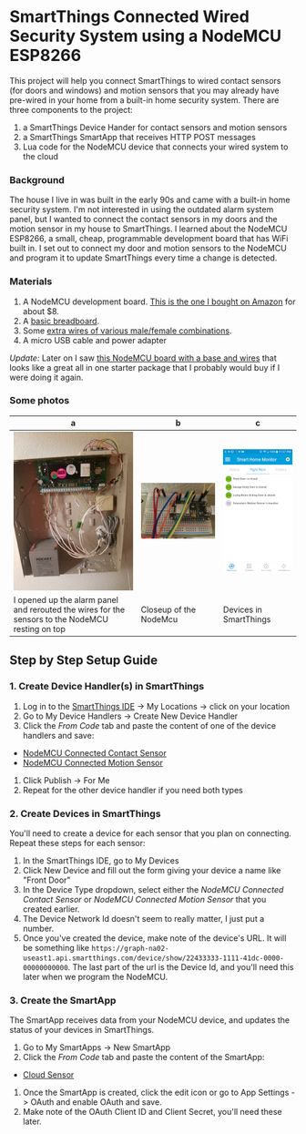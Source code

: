 # SmartThings Connected Wired Security System using a NodeMCU ESP8266

This project will help you connect SmartThings to wired contact sensors (for doors and windows) and motion sensors that you may already have pre-wired in your home from a built-in home security system. There are three components to the project:

1. a SmartThings Device Hander for contact sensors and motion sensors
2. a SmartThings SmartApp that receives HTTP POST messages
3. Lua code for the NodeMCU device that connects your wired system to the cloud

### Background

The house I live in was built in the early 90s and came with a built-in home security system. I'm not interested in using the outdated alarm system panel, but I wanted to connect the contact sensors in my doors and the motion sensor in my house to SmartThings. I learned about the NodeMCU ESP8266, a small, cheap, programmable development board that has WiFi built in. I set out to connect my door and motion sensors to the NodeMCU and program it to update SmartThings every time a change is detected.

### Materials

1. A NodeMCU development board. [This is the one I bought on Amazon](https://www.amazon.com/gp/product/B010O1G1ES/ref=as_li_tl?ie=UTF8&camp=1789&creative=9325&creativeASIN=B010O1G1ES&linkCode=as2&tag=heythisisnate-20&linkId=2234c680df64af67b74eb313b8ca82df) for about $8. 
1. A [basic breadboard](https://www.amazon.com/gp/product/B004RXKWDQ/ref=as_li_tl?ie=UTF8&tag=heythisisnate-20&camp=1789&creative=9325&linkCode=as2&creativeASIN=B004RXKWDQ&linkId=3b866cc598e537821e1e021c95eb2601).
1. Some [extra wires of various male/female combinations](https://www.amazon.com/gp/product/B01FSGGJLY/ref=as_li_tl?ie=UTF8&tag=heythisisnate-20&camp=1789&creative=9325&linkCode=as2&creativeASIN=B01FSGGJLY&linkId=c23cd9573b73d437a52781fee10722e6).
1. A micro USB cable and power adapter

_Update:_ Later on I saw [this NodeMCU board with a base and wires](https://www.amazon.com/gp/product/B016W46I9E/ref=as_li_tl?ie=UTF8&tag=heythisisnate-20&camp=1789&creative=9325&linkCode=as2&creativeASIN=B016W46I9E&linkId=2f2844286a96021450f0da09cd3513f0) that looks like a great all in one starter package that I probably would buy if I were doing it again.

### Some photos

| a | b | c |
| --- | --- | --- |
| ![](pics/20170129_104032_sm.jpg) | ![](pics/20170129_102807_sm.jpg) | ![](pics/Screenshot_20170129-233727.png) |
|  I opened up the alarm panel and rerouted the wires for the sensors to the NodeMCU resting on top | Closeup of the NodeMcu | Devices in SmartThings |

## Step by Step Setup Guide

### 1. Create Device Handler(s) in SmartThings

1. Log in to the [SmartThings IDE](https://graph.api.smartthings.com) -> My Locations -> click on your location
1. Go to My Device Handlers -> Create New Device Handler
1. Click the _From Code_ tab and paste the content of one of the device handlers and save:
  * [NodeMCU Connected Contact Sensor](https://raw.githubusercontent.com/heythisisnate/SmartThingsPublic/master/devicetypes/heythisisnate/nodemcu-connected-contact-sensor.src/nodemcu-connected-contact-sensor.groovy)
  * [NodeMCU Connected Motion Sensor](https://raw.githubusercontent.com/heythisisnate/SmartThingsPublic/master/devicetypes/heythisisnate/nodemcu-connected-motion-sensor.src/nodemcu-connected-motion-sensor.groovy)
1. Click Publish -> For Me
1. Repeat for the other device handler if you need both types


### 2. Create Devices in SmartThings

You'll need to create a device for each sensor that you plan on connecting. Repeat these steps for each sensor:

1. In the SmartThings IDE, go to My Devices
1. Click New Device and fill out the form giving your device a name like "Front Door"
1. In the Device Type dropdown, select either the _NodeMCU Connected Contact Sensor_ or _NodeMCU Connected Motion Sensor_ that you created earlier.
1. The Device Network Id doesn't seem to really matter, I just put a number.
1. Once you've created the device, make note of the device's URL. It will be something like `https://graph-na02-useast1.api.smartthings.com/device/show/22433333-1111-41dc-0000-00000000000`. The last part of the url is the Device Id, and you'll need this later when we program the NodeMCU.

### 3. Create the SmartApp

The SmartApp receives data from your NodeMCU device, and updates the status of your devices in SmartThings.

1. Go to My SmartApps -> New SmartApp
1. Click the _From Code_ tab and paste the content of the SmartApp:
  * [Cloud Sensor](https://raw.githubusercontent.com/heythisisnate/SmartThingsPublic/master/smartapps/heythisisnate/cloud-sensor.src/cloud-sensor.groovy)
1. Once the SmartApp is created, click the edit icon or go to App Settings -> OAuth and enable OAuth and save.
1. Make note of the OAuth Client ID and Client Secret, you'll need these later.